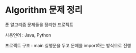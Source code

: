 # Algorithm 문제 정리

푼 알고리즘 문제들을 정리한 프로젝트

사용언어 : Java, Python

프로젝트 구조 : main 실행문을 두고 문제를 import하는 방식으로 진행


